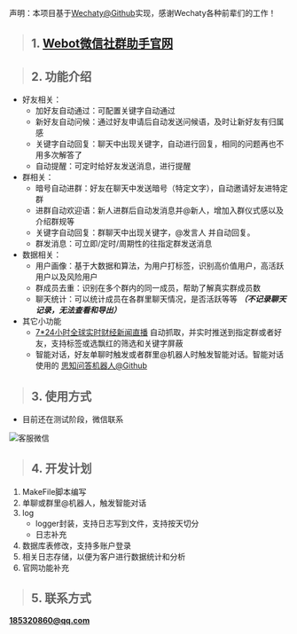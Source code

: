 声明：本项目基于[Wechaty@Github](https://github.com/wechaty/wechaty)实现，感谢Wechaty各种前辈们的工作！
> ## 1. [Webot微信社群助手官网](http://webot.cc/)  

> ## 2. 功能介绍
- 好友相关：
    - 加好友自动通过：可配置关键字自动通过
    - 新好友自动问候：通过好友申请后自动发送问候语，及时让新好友有归属感
    - 关键字自动回复：聊天中出现关键字，自动进行回复，相同的问题再也不用多次解答了
    - 自动提醒：可定时给好友发送消息，进行提醒
- 群相关：
    - 暗号自动进群：好友在聊天中发送暗号（特定文字），自动邀请好友进特定群
    - 进群自动欢迎语：新人进群后自动发消息并@新人，增加入群仪式感以及介绍群规等
    - 关键字自动回复：群聊天中出现关键字，@发言人 并自动回复。
    - 群发消息：可立即/定时/周期性的往指定群发送消息
- 数据相关：
    - 用户画像：基于大数据和算法，为用户打标签，识别高价值用户，高活跃用户以及风险用户
    - 群成员去重：识别在多个群内的同一成员，帮助了解真实群成员数
    - 聊天统计：可以统计成员在各群里聊天情况，是否活跃等等 ***（不记录聊天记录，无法查看和导出）***
- 其它小功能
    - [7\*24小时全球实时财经新闻直播](http://finance.sina.com.cn/7x24/)  自动抓取，并实时推送到指定群或者好友，支持标签或选飘红的筛选和关键字屏蔽
    - 智能对话，好友单聊时触发或者群里@机器人时触发智能对话。智能对话使用的 [思知问答机器人@Github](https://github.com/ownthink/robot/)

> ## 3. 使用方式
- 目前还在测试阶段，微信联系  

![客服微信](https://user-images.githubusercontent.com/74540195/133200931-68f18654-9aed-47a2-b7c2-6e80809cc11f.png)

> ## 4. 开发计划
1. MakeFile脚本编写
2. 单聊或群里@机器人，触发智能对话
3. log
    - logger封装，支持日志写到文件，支持按天切分
    - 日志补充
4. 数据库表修改，支持多账户登录
5. 相关日志存储，以便为客户进行数据统计和分析
6. 官网功能补充

> ## 5. 联系方式
**185320860@qq.com**



